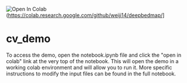 ![Open In Colab](https://colab.research.google.com/github/prasannguruprasad/cv_demo/blob/main/noteboook.ipynb)(https://colab.research.google.com/github/weiji14/deepbedmap/]
# cv_demo

To access the demo, open the notebook.ipynb file and click the "open in colab" link at the very top of the notebook. This will open the demo in a working colab environment and will allow you to run it. More specific instructions to modify the input files can be found in the full notebook. 
